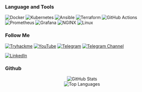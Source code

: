 
### Language and Tools
![Docker](https://img.shields.io/badge/-Docker-1a1a1a?style=for-the-badge&logo=docker&logoColor=2496ED)
![Kubernetes](https://img.shields.io/badge/-Kubernetes-1a1a1a?style=for-the-badge&logo=kubernetes&logoColor=326CE5)
![Ansible](https://img.shields.io/badge/-Ansible-1a1a1a?style=for-the-badge&logo=ansible&logoColor=EE0000)
![Terraform](https://img.shields.io/badge/-Terraform-1a1a1a?style=for-the-badge&logo=terraform&logoColor=5F43E9)
![GitHub Actions](https://img.shields.io/badge/-GitHub_Actions-1a1a1a?style=for-the-badge&logo=githubactions&logoColor=white)
![Prometheus](https://img.shields.io/badge/-Prometheus-1a1a1a?style=for-the-badge&logo=prometheus&logoColor=orange)
![Grafana](https://img.shields.io/badge/-Grafana-1a1a1a?style=for-the-badge&logo=grafana&logoColor=F46800)
![NGINX](https://img.shields.io/badge/-Nginx-1a1a1a?style=for-the-badge&logo=nginx&logoColor=00e676)
![Linux](https://img.shields.io/badge/-Linux-1a1a1a?style=for-the-badge&logo=linux&logoColor=yellow)

### Follow Me
[![Tryhackme](https://img.shields.io/badge/-tryhackme-1a1a1a?style=for-the-badge&logo=Tryhackme&logoColor=3333ff)](https://tryhackme.com/p/useruser007)
[![YouTube](https://img.shields.io/badge/-youtube-1a1a1a?style=for-the-badge&logo=youtube&logoColor=ff0000)](https://www.youtube.com/@) 
[![Telegram](https://img.shields.io/badge/-Telegram-1a1a1a?style=for-the-badge&logo=Telegram&logoColor=80bfff)](https://t.me/type_me_something)
[![Telegram Channel](https://img.shields.io/badge/Telegram-Channel-1a1a1a?style=for-the-badge&logo=telegram&logoColor=80bfff)](https://t.me/localllhost)

<!--  [![Instagram](https://img.shields.io/badge/-Instagram-1a1a1a?style=for-the-badge&logo=Instagram&logoColor=ff1aff)](https://www.instagram.com//)-->
<!-- [![Vkontakte](https://img.shields.io/badge/-Vkontakte-1a1a1a?style=for-the-badge&logo=Vk&logoColor=80bfff)](https://vk.com/) -->
[![LinkedIn](https://img.shields.io/badge/-LinkedIn-1a1a1a?style=for-the-badge&logo=LinkedIn&logoColor=3333ff)](https://www.linkedin.com/in/azat-hajyyev-7769132ab/)




### Github
<div align="center">
  <img src="https://github-readme-stats.vercel.app/api?username=depth-monster&show_icons=true&theme=radical" alt="GitHub Stats">
</div>
<div align="center">
  <img src="https://github-readme-stats.vercel.app/api/top-langs/?username=depth-monster&layout=compact&theme=radical" alt="Top Languages">
</div>

